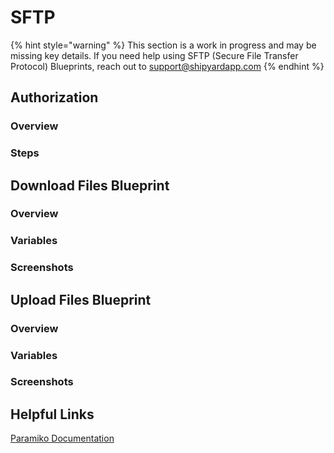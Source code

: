 # SFTP

{% hint style="warning" %}
This section is a work in progress and may be missing key details. If you need help using SFTP (Secure File Transfer Protocol) Blueprints, reach out to support@shipyardapp.com
{% endhint %}

## Authorization

### Overview

### Steps

## Download Files Blueprint

### Overview

### Variables

### Screenshots

## Upload Files Blueprint

### Overview

### Variables

### Screenshots

## Helpful Links

[Paramiko Documentation](http://docs.paramiko.org/en/stable/)
